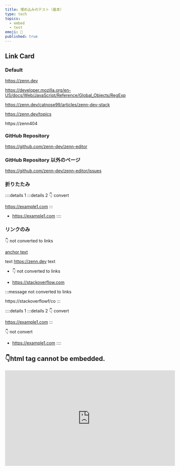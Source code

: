 ```yaml
---
title: 埋め込みのテスト（基本）
type: tech
topics:
  - embed
  - test
emoji: 🐲
published: true
---
```

## Link Card

### Default

https://zenn.dev

https://developer.mozilla.org/en-US/docs/Web/JavaScript/Reference/Global_Objects/RegExp

https://zenn.dev/catnose99/articles/zenn-dev-stack

https://zenn.dev/topics

https://zenn404

### GitHub Repository

https://github.com/zenn-dev/zenn-editor

### GitHub Repository 以外のページ

https://github.com/zenn-dev/zenn-editor/issues

### 折りたたみ

::::details 1
:::details 2
👇 convert

https://example1.com
:::

- https://example1.com
::::

### リンクのみ

👇 not converted to links

[anchor text](https://zenn.dev/topics)

text https://zenn.dev text

- 👇 not converted to links

- https://stackoverflow.com

:::message
not converted to links

https://stackoverflowf/co
:::

::::details 1
:::details 2
👇 convert

https://example1.com
:::

👇 not convert

- https://example1.com
::::

## 👇html tag cannot be embedded.

<iframe width="560" height="315" src="https://www.youtube.com/embed/ToLJE4YEQRI" frameborder="0" allow="accelerometer; autoplay; encrypted-media; gyroscope; picture-in-picture" allow="fullscreen"></iframe>
